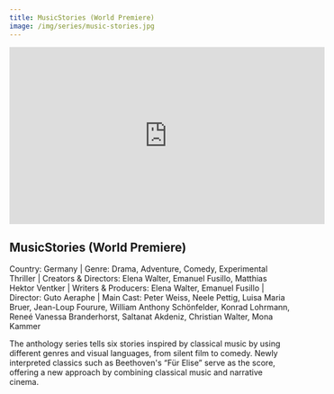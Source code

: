 ```yaml
---
title: MusicStories (World Premiere)
image: /img/series/music-stories.jpg
---
```

<iframe width="560" height="315" src="https://player.vimeo.com/video/922108314?h=60db576879&amp;badge=0&amp;autopause=0&amp;player_id=0&amp;app_id=58479" frameborder="0" allow="accelerometer; autoplay; encrypted-media; gyroscope; picture-in-picture" allowfullscreen></iframe>

## MusicStories (World Premiere)
Country: Germany | Genre: Drama, Adventure, Comedy, Experimental Thriller | Creators & Directors: Elena Walter, Emanuel Fusillo, Matthias Hektor Ventker | Writers & Producers: Elena Walter, Emanuel Fusillo | Director: Guto Aeraphe | Main Cast: Peter Weiss, Neele Pettig, Luisa Maria Bruer, Jean-Loup Fourure, William Anthony Schönfelder, Konrad Lohrmann, Reneé Vanessa Branderhorst, Saltanat Akdeniz, Christian Walter, Mona Kammer

The anthology series tells six stories inspired by classical music by using different genres and visual languages, from silent film to comedy. Newly interpreted classics such as Beethoven's “Für Elise” serve as the score, offering a new approach by combining classical music and narrative cinema.
